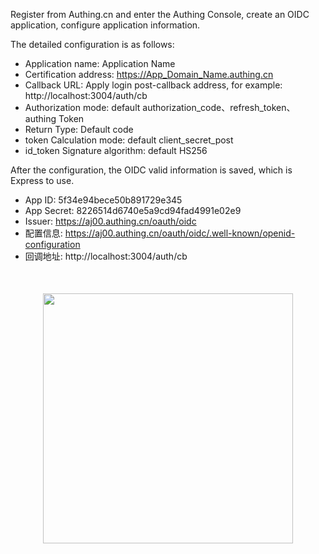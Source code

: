 <IntegrationDetailCard title="Configure Authing OIDC application">

Register from Authing.cn and enter the Authing Console, create an OIDC application, configure application information.

The detailed configuration is as follows:

- Application name: Application Name
- Certification address: https://App_Domain_Name.authing.cn
- Callback URL: Apply login post-callback address, for example: http://localhost:3004/auth/cb
- Authorization mode: default authorization_code、refresh_token、authing Token
- Return Type: Default code
- token Calculation mode: default client_secret_post
- id_token Signature algorithm: default HS256

After the configuration, the OIDC valid information is saved, which is Express to use.

- App ID: 5f34e94bece50b891729e345
- App Secret: 8226514d6740e5a9cd94fad4991e02e9
- Issuer: https://aj00.authing.cn/oauth/oidc
- 配置信息: https://aj00.authing.cn/oauth/oidc/.well-known/openid-configuration
- 回调地址: http://localhost:3004/auth/cb

<img src="@imagesZhCn/integration/express/step.png" height=400 style="display:block;margin:50px auto;">

</IntegrationDetailCard>
